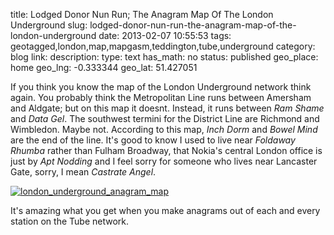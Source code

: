 title: Lodged Donor Nun Run; The Anagram Map Of The London Underground
slug: lodged-donor-nun-run-the-anagram-map-of-the-london-underground
date: 2013-02-07 10:55:53
tags: geotagged,london,map,mapgasm,teddington,tube,underground
category: blog
link: 
description: 
type: text
has_math: no
status: published
geo_place: home
geo_lng: -0.333344
geo_lat: 51.427051

If you think you know the map of the London Underground network think again. You probably think the Metropolitan Line runs between Amersham and Aldgate; but on this map it doesnt. Instead, it runs between *Ram Shame* and *Data Gel*. The southwest termini for the District Line are Richmond and Wimbledon. Maybe not. According to this map, *Inch Dorm* and *Bowel Mind* are the end of the line. It's good to know I used to live near *Foldaway Rhumba* rather than Fulham Broadway, that Nokia's central London office is just by *Apt Nodding* and I feel sorry for someone who lives near Lancaster Gate, sorry, I mean *Castrate Angel*.

[![london_underground_anagram_map](/wp-content/uploads/2013/02/london_underground_anagram_map.png)](https://www.anagramtubemap.pwp.blueyonder.co.uk/ "https://www.anagramtubemap.pwp.blueyonder.co.uk/")

It's amazing what you get when you make anagrams out of each and every station on the Tube network.






